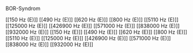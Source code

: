 

BOR-Syndrom

[[150 Hz (E)]]
[[490 Hz (E)]]
[[620 Hz (E)]]
[[800 Hz (E)]]
[[5110 Hz (E)]]
[[125000 Hz (E)]]
[[426900 Hz (E)]]
[[571000 Hz (E)]]
[[838000 Hz (E)]]
[[932000 Hz (E)]]
[[150 Hz (E)]]
[[490 Hz (E)]]
[[620 Hz (E)]]
[[800 Hz (E)]]
[[5110 Hz (E)]]
[[125000 Hz (E)]]
[[426900 Hz (E)]]
[[571000 Hz (E)]]
[[838000 Hz (E)]]
[[932000 Hz (E)]]